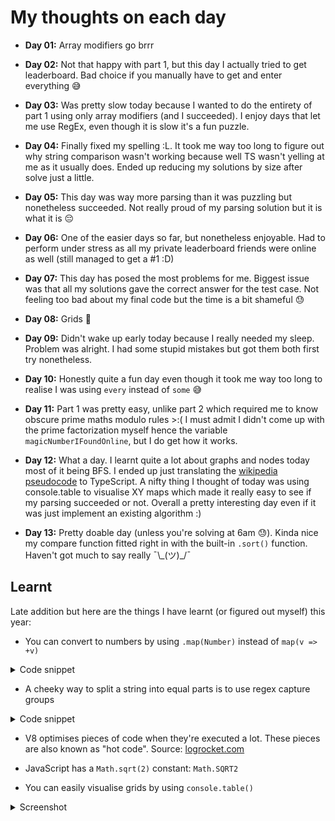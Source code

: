 # My thoughts on each day

- **Day 01:** Array modifiers go brrr

- **Day 02:** Not that happy with part 1, but this day I actually tried to get leaderboard. Bad choice if you manually have to get and enter everything 😅

- **Day 03:** Was pretty slow today because I wanted to do the entirety of part 1 using only array modifiers (and I succeeded). I enjoy days that let me use RegEx, even though it is slow it's a fun puzzle.

- **Day 04:** Finally fixed my spelling :L. It took me way too long to figure out why string comparison wasn't working because well TS wasn't yelling at me as it usually does. Ended up reducing my solutions by size after solve just a little.

- **Day 05:** This day was way more parsing than it was puzzling but nonetheless succeeded. Not really proud of my parsing solution but it is what it is 😔

- **Day 06:** One of the easier days so far, but nonetheless enjoyable. Had to perform under stress as all my private leaderboard friends were online as well (still managed to get a #1 :D)

- **Day 07:** This day has posed the most problems for me. Biggest issue was that all my solutions gave the correct answer for the test case. Not feeling too bad about my final code but the time is a bit shameful 😓

- **Day 08:** Grids 😬

- **Day 09:** Didn't wake up early today because I really needed my sleep. Problem was alright. I had some stupid mistakes but got them both first try nonetheless.

- **Day 10:** Honestly quite a fun day even though it took me way too long to realise I was using `every` instead of `some` 😅

- **Day 11:** Part 1 was pretty easy, unlike part 2 which required me to know obscure prime maths modulo rules >:(  I must admit I didn't come up with the prime factorization myself hence the variable `magicNumberIFoundOnline`, but I do get how it works.

- **Day 12:** What a day. I learnt quite a lot about graphs and nodes today most of it being BFS. I ended up just translating the [wikipedia pseudocode][pseudocode] to TypeScript. A nifty thing I thought of today was using console.table to visualise XY maps which made it really easy to see if my parsing succeeded or not. Overall a pretty interesting day even if it was just implement an existing algorithm :)

- **Day 13:** Pretty doable day (unless you're solving at 6am 😓). Kinda nice my compare function fitted right in with the built-in `.sort()` function. Haven't got much to say really ¯\\\_(ツ)\_/¯

## Learnt
Late addition but here are the things I have learnt (or figured out myself) this year: 
 - You can convert to numbers by using `.map(Number)` instead of `map(v => +v)`
 <details>
 <summary>Code snippet</summary>

 ```ts
 const numbers = ["1","2","3"].map(Number);
 // => [1, 2, 3]
 ```
 </details>

 - A cheeky way to split a string into equal parts is to use regex capture groups
  <details>
 <summary>Code snippet</summary>

 ```ts
 const string = "I like cats!"
 const length = 4;
 const matcher = new RegExp(`.{${length}}`, "g");
 const splitString = string.match(matcher);
 // => ["I li", "ke c", "ats!"]
 ```
 </details>

- V8 optimises pieces of code when they're executed a lot. These pieces are also known as "hot code". Source: [logrocket.com][optimising]

- JavaScript has a `Math.sqrt(2)` constant: `Math.SQRT2`

- You can easily visualise grids by using `console.table()`
<details>
<summary>Screenshot</summary>

![screenshot](https://cdn.discordapp.com/attachments/1047336632879161394/1051927294253482014/image.png)
</detail>

[optimising]:(https://blog.logrocket.com/how-javascript-works-optimizing-the-v8-compiler-for-efficiency/)
[pseudocode]:(https://en.wikipedia.org/wiki/Breadth-first_search#Pseudocode)
